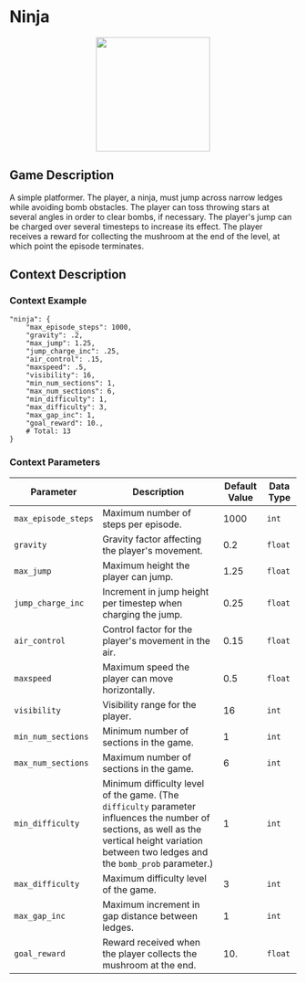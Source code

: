 # Ninja

<div style="text-align:center">
    <img src="https://raw.githubusercontent.com/openai/procgen/master/screenshots/ninja.png" width="200px">
</div>

## Game Description
A simple platformer. The player, a ninja, must jump across narrow ledges while avoiding bomb obstacles. The player can toss throwing stars at several angles in order to clear bombs, if necessary. The player's jump can be charged over several timesteps to increase its effect. The player receives a reward for collecting the mushroom at the end of the level, at which point the episode terminates.

## Context Description

### Context Example
```
"ninja": {
    "max_episode_steps": 1000,
    "gravity": .2,
    "max_jump": 1.25,
    "jump_charge_inc": .25,
    "air_control": .15,
    "maxspeed": .5,
    "visibility": 16,
    "min_num_sections": 1,
    "max_num_sections": 6,
    "min_difficulty": 1,
    "max_difficulty": 3,
    "max_gap_inc": 1,
    "goal_reward": 10.,
    # Total: 13
}
```

### Context Parameters
| Parameter | Description | Default Value | Data Type |
|-----------|-------------|---------------|-----------|
|`max_episode_steps`| Maximum number of steps per episode. | 1000 | `int` |
|`gravity`| Gravity factor affecting the player's movement. | 0.2 | `float` |
|`max_jump`| Maximum height the player can jump. | 1.25 | `float` |
|`jump_charge_inc`| Increment in jump height per timestep when charging the jump. | 0.25 | `float` |
|`air_control`| Control factor for the player's movement in the air. | 0.15 | `float` |
|`maxspeed`| Maximum speed the player can move horizontally. | 0.5 | `float` |
|`visibility`| Visibility range for the player. | 16 | `int` |
|`min_num_sections`| Minimum number of sections in the game. | 1 | `int` |
|`max_num_sections`| Maximum number of sections in the game. | 6 | `int` |
|`min_difficulty`| Minimum difficulty level of the game. (The `difficulty` parameter influences the number of sections, as well as the vertical height variation between two ledges and the `bomb_prob` parameter.) | 1 | `int` |
|`max_difficulty`| Maximum difficulty level of the game. | 3 | `int` |
|`max_gap_inc`| Maximum increment in gap distance between ledges. | 1 | `int` |
|`goal_reward`| Reward received when the player collects the mushroom at the end. | 10. | `float` |
